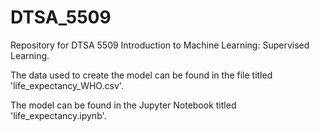 # DTSA_5509
Repository for DTSA 5509 Introduction to Machine Learning: Supervised Learning.

The data used to create the model can be found in the file titled 'life_expectancy_WHO.csv'. 

The model can be found in the Jupyter Notebook titled 'life_expectancy.ipynb'. 
